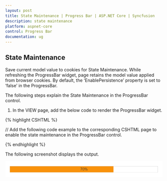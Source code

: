 ```yaml
---
layout: post
title: State Maintenance | Progress Bar | ASP.NET Core | Syncfusion
description: state maintenance
platform: aspnet-core
control: Progress Bar
documentation: ug
---
```


## State Maintenance

Save current model value to cookies for State Maintenance. While refreshing the ProgressBar widget, page retains the model value applied from browser cookies. By default, the ‘EnablePersistence’ property is set to ‘false’ in the ProgressBar.

The following steps explain the State Maintenance in the ProgressBar control.

1. In the VIEW page, add the below code to render the ProgressBar widget.

{% highlight CSHTML  %}

// Add the following code example to the corresponding CSHTML page to enable the state maintenance in the ProgressBar control.

<ej-progress-bar id="progressBar" value="70" text="70%" enable-persistence="true" height="20" width="500"/>
    
{% endhighlight %}

The following screenshot displays the output.

![](State-Maintenance_images/State-Maintenance_img1.png)